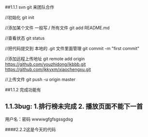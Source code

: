 ##1.1.1 svn git  来团队合作

//初始化
git init 

//添加某个文件  一般写./  所有文件
git add README.md

//查看状态
git status

//把代码提交到 本地的 .git 文件里面管理
git commit -m "first commit"

//添加远程上传地址
git remote add origin https://github.com/youzhidong/jkbbb.git
https://github.com/jkkyxm/xiaochengxu.git

//上传文件
git push -u origin master



##1.1.2 完成功能有



## 1.1.3bug: 1.排行榜未完成   2. 播放页面不能下一首

用户名：密码 wwwwgfgfsgssgdsg

####2.2.2这是今天的代码